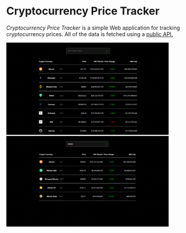 # Cryptocurrency Price Tracker

_Cryptocurrency Price Tracker_ is a simple Web application for tracking cryptocurrency prices.
All of the data is fetched using a [public API.](https://www.coingecko.com/en/api#explore-api)

<p float="left">
<img src="images/home.png" width="430">
<img src="images/search.png" width="430">
</p>
